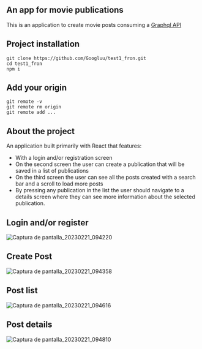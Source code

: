 ## An app for movie publications

This is an application to create movie posts consuming a [Graphql API](https://github.com/Googluu/Test1)

## Project installation

```
git clone https://github.com/Googluu/test1_fron.git
cd test1_fron
npm i
```

## Add your origin

```
git remote -v
git remote rm origin
git remote add ...
```

## About the project

An application built primarily with React that features:

- With a login and/or registration screen
- On the second screen the user can create a publication that will be saved in a list of publications
- On the third screen the user can see all the posts created with a search bar and a scroll to load more posts
- By pressing any publication in the list the user should navigate to a details screen where they can see more information about the selected publication.

## Login and/or register

![Captura de pantalla_20230221_094220](https://user-images.githubusercontent.com/99292913/220375866-ff7d19a4-d54f-4aaf-a747-a63e00493eeb.png)

## Create Post

![Captura de pantalla_20230221_094358](https://user-images.githubusercontent.com/99292913/220376228-44eedeed-e5ec-4774-b7a4-abe1fb2850b5.png)

## Post list

![Captura de pantalla_20230221_094616](https://user-images.githubusercontent.com/99292913/220376939-6625b1ac-43b9-46e0-bc5b-9116d437dbaf.png)

## Post details

![Captura de pantalla_20230221_094810](https://user-images.githubusercontent.com/99292913/220377344-3a78c5ae-0f0f-4084-9ec6-e53ba2b5f09e.png)
